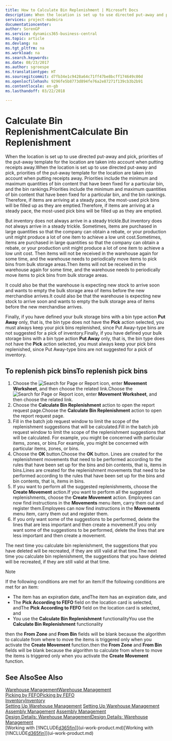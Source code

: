 ```yaml
---
title: How to Calculate Bin Replenishment | Microsoft Docs
description: When the location is set up to use directed put-away and pick, priorities of the put-away template for the location are taken into account when putting receipts away.
services: project-madeira
documentationcenter: 
author: SorenGP
ms.service: dynamics365-business-central
ms.topic: article
ms.devlang: na
ms.tgt_pltfrm: na
ms.workload: na
ms.search.keywords: 
ms.date: 08/23/2017
ms.author: sgroespe
ms.translationtype: HT
ms.sourcegitcommit: d7fb34e1c9428a64c71ff47be8bcff174649c00d
ms.openlocfilehash: 9296fe5b8773d894fe76a2e87271f139cb3b2b91
ms.contentlocale: en-gb
ms.lasthandoff: 03/22/2018

---
```

# <a name="calculate-bin-replenishment"></a><span data-ttu-id="b918d-103">Calculate Bin Replenishment</span><span class="sxs-lookup"><span data-stu-id="b918d-103">Calculate Bin Replenishment</span></span>
<span data-ttu-id="b918d-104">When the location is set up to use directed put-away and pick, priorities of the put-away template for the location are taken into account when putting receipts away.</span><span class="sxs-lookup"><span data-stu-id="b918d-104">When the location is set up to use directed put-away and pick, priorities of the put-away template for the location are taken into account when putting receipts away.</span></span> <span data-ttu-id="b918d-105">Priorities include the minimum and maximum quantities of bin content that have been fixed for a particular bin, and the bin rankings.</span><span class="sxs-lookup"><span data-stu-id="b918d-105">Priorities include the minimum and maximum quantities of bin content that have been fixed for a particular bin, and the bin rankings.</span></span> <span data-ttu-id="b918d-106">Therefore, if items are arriving at a steady pace, the most-used pick bins will be filled up as they are emptied.</span><span class="sxs-lookup"><span data-stu-id="b918d-106">Therefore, if items are arriving at a steady pace, the most-used pick bins will be filled up as they are emptied.</span></span>  

<span data-ttu-id="b918d-107">But inventory does not always arrive in a steady trickle.</span><span class="sxs-lookup"><span data-stu-id="b918d-107">But inventory does not always arrive in a steady trickle.</span></span> <span data-ttu-id="b918d-108">Sometimes, items are purchased in large quantities so that the company can obtain a rebate, or your production unit might produce a lot of one item to achieve a low unit cost.</span><span class="sxs-lookup"><span data-stu-id="b918d-108">Sometimes, items are purchased in large quantities so that the company can obtain a rebate, or your production unit might produce a lot of one item to achieve a low unit cost.</span></span> <span data-ttu-id="b918d-109">Then items will not be received in the warehouse again for some time, and the warehouse needs to periodically move items to pick bins from bulk storage areas.</span><span class="sxs-lookup"><span data-stu-id="b918d-109">Then items will not be received in the warehouse again for some time, and the warehouse needs to periodically move items to pick bins from bulk storage areas.</span></span>  

<span data-ttu-id="b918d-110">It could also be that the warehouse is expecting new stock to arrive soon and wants to empty the bulk storage area of items before the new merchandise arrives.</span><span class="sxs-lookup"><span data-stu-id="b918d-110">It could also be that the warehouse is expecting new stock to arrive soon and wants to empty the bulk storage area of items before the new merchandise arrives.</span></span>  

<span data-ttu-id="b918d-111">Finally, if you have defined your bulk storage bins with a bin type action **Put Away** only, that is, the bin type does not have the **Pick** action selected, you must always keep your pick bins replenished, since Put Away-type bins are not suggested for a pick of inventory.</span><span class="sxs-lookup"><span data-stu-id="b918d-111">Finally, if you have defined your bulk storage bins with a bin type action **Put Away** only, that is, the bin type does not have the **Pick** action selected, you must always keep your pick bins replenished, since Put Away-type bins are not suggested for a pick of inventory.</span></span>  

## <a name="to-replenish-pick-bins"></a><span data-ttu-id="b918d-112">To replenish pick bins</span><span class="sxs-lookup"><span data-stu-id="b918d-112">To replenish pick bins</span></span>  
1.  <span data-ttu-id="b918d-113">Choose the ![Search for Page or Report](media/ui-search/search_small.png "Search for Page or Report icon") icon, enter **Movement Worksheet**, and then choose the related link.</span><span class="sxs-lookup"><span data-stu-id="b918d-113">Choose the ![Search for Page or Report](media/ui-search/search_small.png "Search for Page or Report icon") icon, enter **Movement Worksheet**, and then choose the related link.</span></span>  
2.  <span data-ttu-id="b918d-114">Choose the **Calculate Bin Replenishment** action to open the report request page.</span><span class="sxs-lookup"><span data-stu-id="b918d-114">Choose the **Calculate Bin Replenishment** action to open the report request page.</span></span>  
3.  <span data-ttu-id="b918d-115">Fill in the batch job request window to limit the scope of the replenishment suggestions that will be calculated.</span><span class="sxs-lookup"><span data-stu-id="b918d-115">Fill in the batch job request window to limit the scope of the replenishment suggestions that will be calculated.</span></span> <span data-ttu-id="b918d-116">For example, you might be concerned with particular items, zones, or bins.</span><span class="sxs-lookup"><span data-stu-id="b918d-116">For example, you might be concerned with particular items, zones, or bins.</span></span>  
4.  <span data-ttu-id="b918d-117">Choose the **OK** button.</span><span class="sxs-lookup"><span data-stu-id="b918d-117">Choose the **OK** button.</span></span> <span data-ttu-id="b918d-118">Lines are created for the replenishment movements that need to be performed according to the rules that have been set up for the bins and bin contents, that is, items in bins.</span><span class="sxs-lookup"><span data-stu-id="b918d-118">Lines are created for the replenishment movements that need to be performed according to the rules that have been set up for the bins and bin contents, that is, items in bins.</span></span>  
5.  <span data-ttu-id="b918d-119">If you want to perform all the suggested replenishments, choose the **Create Movement** action.</span><span class="sxs-lookup"><span data-stu-id="b918d-119">If you want to perform all the suggested replenishments, choose the **Create Movement** action.</span></span> <span data-ttu-id="b918d-120">Employees can now find instructions in the **Movements** menu item, carry them out and register them.</span><span class="sxs-lookup"><span data-stu-id="b918d-120">Employees can now find instructions in the **Movements** menu item, carry them out and register them.</span></span>  
6.  <span data-ttu-id="b918d-121">If you only want some of the suggestions to be performed, delete the lines that are less important and then create a movement.</span><span class="sxs-lookup"><span data-stu-id="b918d-121">If you only want some of the suggestions to be performed, delete the lines that are less important and then create a movement.</span></span>  

<span data-ttu-id="b918d-122">The next time you calculate bin replenishment, the suggestions that you have deleted will be recreated, if they are still valid at that time.</span><span class="sxs-lookup"><span data-stu-id="b918d-122">The next time you calculate bin replenishment, the suggestions that you have deleted will be recreated, if they are still valid at that time.</span></span>  

> [!NOTE]  
>  <span data-ttu-id="b918d-123">If the following conditions are met for an item:</span><span class="sxs-lookup"><span data-stu-id="b918d-123">If the following conditions are met for an item:</span></span>  
>   
>  -   <span data-ttu-id="b918d-124">The item has an expiration date, and</span><span class="sxs-lookup"><span data-stu-id="b918d-124">The item has an expiration date, and</span></span>  
> -   <span data-ttu-id="b918d-125">The **Pick According to FEFO** field on the location card is selected, and</span><span class="sxs-lookup"><span data-stu-id="b918d-125">The **Pick According to FEFO** field on the location card is selected, and</span></span>  
> -   <span data-ttu-id="b918d-126">You use the **Calculate Bin Replenishment** functionality</span><span class="sxs-lookup"><span data-stu-id="b918d-126">You use the **Calculate Bin Replenishment** functionality</span></span>  
>   
>  <span data-ttu-id="b918d-127">then the **From Zone** and **From Bin** fields will be blank because the algorithm to calculate from where to move the items is triggered only when you activate the **Create Movement** function.</span><span class="sxs-lookup"><span data-stu-id="b918d-127">then the **From Zone** and **From Bin** fields will be blank because the algorithm to calculate from where to move the items is triggered only when you activate the **Create Movement** function.</span></span>  

## <a name="see-also"></a><span data-ttu-id="b918d-128">See Also</span><span class="sxs-lookup"><span data-stu-id="b918d-128">See Also</span></span>  
[<span data-ttu-id="b918d-129">Warehouse Management</span><span class="sxs-lookup"><span data-stu-id="b918d-129">Warehouse Management</span></span>](warehouse-manage-warehouse.md)  
[<span data-ttu-id="b918d-130">Picking by FEFO</span><span class="sxs-lookup"><span data-stu-id="b918d-130">Picking by FEFO</span></span>](warehouse-picking-by-fefo.md)  
[<span data-ttu-id="b918d-131">Inventory</span><span class="sxs-lookup"><span data-stu-id="b918d-131">Inventory</span></span>](inventory-manage-inventory.md)  
<span data-ttu-id="b918d-132">[Setting Up Warehouse Management](warehouse-setup-warehouse.md)   </span><span class="sxs-lookup"><span data-stu-id="b918d-132">[Setting Up Warehouse Management](warehouse-setup-warehouse.md)   </span></span>  
<span data-ttu-id="b918d-133">[Assembly Management](assembly-assemble-items.md)  </span><span class="sxs-lookup"><span data-stu-id="b918d-133">[Assembly Management](assembly-assemble-items.md)  </span></span>  
[<span data-ttu-id="b918d-134">Design Details: Warehouse Management</span><span class="sxs-lookup"><span data-stu-id="b918d-134">Design Details: Warehouse Management</span></span>](design-details-warehouse-management.md)  
<span data-ttu-id="b918d-135">[Working with [!INCLUDE[d365fin](includes/d365fin_md.md)]](ui-work-product.md)</span><span class="sxs-lookup"><span data-stu-id="b918d-135">[Working with [!INCLUDE[d365fin](includes/d365fin_md.md)]](ui-work-product.md)</span></span>

